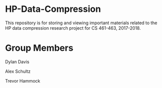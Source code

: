# HP-Data-Compression

This repository is for storing and viewing important materials related to the HP data compression research project for CS 461-463, 2017-2018. 

# Group Members

Dylan Davis

Alex Schultz

Trevor Hammock

